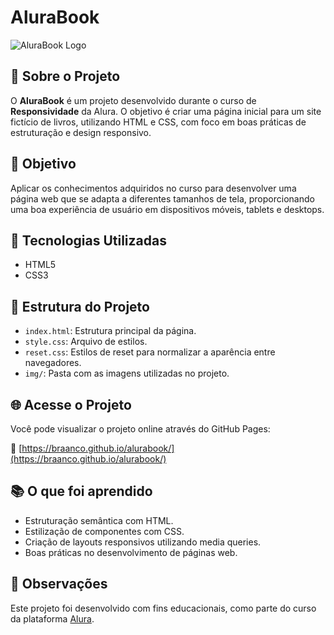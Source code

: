 # AluraBook

![AluraBook Logo](./img/logo-alura.png)

## 🚀 Sobre o Projeto

O **AluraBook** é um projeto desenvolvido durante o curso de **Responsividade** da Alura. O objetivo é criar uma página inicial para um site fictício de livros, utilizando HTML e CSS, com foco em boas práticas de estruturação e design responsivo.

## 🎯 Objetivo

Aplicar os conhecimentos adquiridos no curso para desenvolver uma página web que se adapta a diferentes tamanhos de tela, proporcionando uma boa experiência de usuário em dispositivos móveis, tablets e desktops.

## 🧪 Tecnologias Utilizadas

- HTML5
- CSS3

## 📁 Estrutura do Projeto

- `index.html`: Estrutura principal da página.
- `style.css`: Arquivo de estilos.
- `reset.css`: Estilos de reset para normalizar a aparência entre navegadores.
- `img/`: Pasta com as imagens utilizadas no projeto.

## 🌐 Acesse o Projeto

Você pode visualizar o projeto online através do GitHub Pages:

🔗 [https://braanco.github.io/alurabook/](https://braanco.github.io/alurabook/)

## 📚 O que foi aprendido

- Estruturação semântica com HTML.
- Estilização de componentes com CSS.
- Criação de layouts responsivos utilizando media queries.
- Boas práticas no desenvolvimento de páginas web.

## 📌 Observações

Este projeto foi desenvolvido com fins educacionais, como parte do curso da plataforma [Alura](https://www.alura.com.br/).
